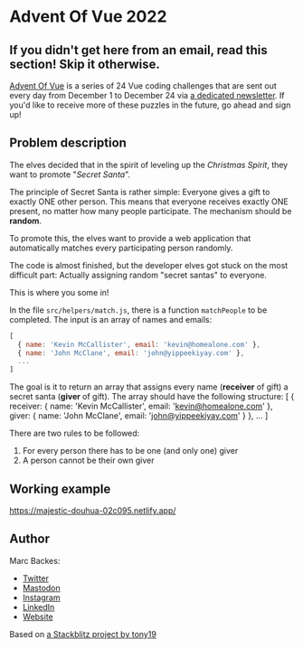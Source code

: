 # Advent Of Vue 2022

## If you didn't get here from an email, read this section! Skip it otherwise.

[Advent Of Vue](https://adventofvue.com) is a series of 24 Vue coding challenges that are sent out every day from December 1 to December 24 via [a dedicated newsletter](https://www.getrevue.co/profile/AdventOfVue). If you'd like to receive more of these puzzles in the future, go ahead and sign up!

## Problem description

The elves decided that in the spirit of leveling up the *Christmas Spirit*, they want to promote "*Secret Santa*".

The principle of Secret Santa is rather simple: Everyone gives a gift to exactly ONE other person. This means that everyone receives exactly ONE present, no matter how many people participate. The mechanism should be **random**.

To promote this, the elves want to provide a web application that automatically matches every participating person randomly.

The code is almost finished, but the developer elves got stuck on the most difficult part: Actually assigning random "secret santas" to everyone.

This is where you some in!

In the file `src/helpers/match.js`, there is a function `matchPeople` to be completed.
The input is an array of names and emails:
```js
[
  { name: 'Kevin McCallister', email: 'kevin@homealone.com' },
  { name: 'John McClane', email: 'john@yippeekiyay.com' },
  ...
]
```
The goal is it to return an array that assigns every name (**receiver** of gift) a secret santa (**giver** of gift). The array should have the following structure:
[
  {
    receiver: { name: 'Kevin McCallister', email: 'kevin@homealone.com' },
    giver: { name: 'John McClane', email: 'john@yippeekiyay.com' }
  },
  ...
]

There are two rules to be followed:
 1. For every person there has to be one (and only one) giver
 2. A person cannot be their own giver


## Working example

https://majestic-douhua-02c095.netlify.app/

## Author

Marc Backes:

- [Twitter](https://twitter.com/themarcba)
- [Mastodon](https://vue.land/@marc)
- [Instagram](https://instagram.com/themarcba)
- [LinkedIn](https://linkedin.com/in/themarcba)
- [Website](https://marc.dev)


Based on [a Stackblitz project by tony19](https://stackblitz.com/edit/vue3-vite-starter)